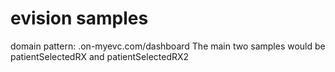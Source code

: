 # evision samples

domain pattern:
<custom subdomain>.on-myevc.com/dashboard
The main two samples would be
patientSelectedRX
and
patientSelectedRX2
